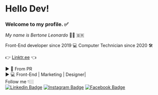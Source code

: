 # Hello Dev!
### Welcome to my profile. ✅
 *My name is Bertone Leonardo* 🧑🏼 🇧🇷
 
 Front-End developer since 2019 💻
 Computer Technician since 2020 🛠
 
👉 [Linktr.ee]([https://linktr.ee/bertoneleonardo](https://linktr.ee/bertoneleonardo)) 👈

▶ 📍 From PR <br>
▶ 💻 Front-End | Marketing | Designer| 
<br>
Follow me 👇🏼<br>
[
![Linkedin Badge](https://img.shields.io/badge/-Linkedin-blue?style=flat-square&logo=Linkedin&logoColor=white&link=https://www.instagram.com/bertoneleonardo/)](https://www.instagram.com/bertoneleonardo/) [![Instagram Badge](https://img.shields.io/badge/-instagram-red?style=flat-square&logo=instagram&logoColor=white&link=https://www.facebook.com/bertone376)](https://www.facebook.com/bertone376) [![Facebook Badge](https://img.shields.io/badge/-Facebook-blue?style=flat-square&logo=facebook&logoColor=white&link=https://www.instagram.com/bertoneleonardo/)](https://www.instagram.com/bertoneleonardo/)

